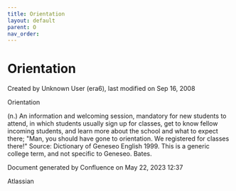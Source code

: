 ```yaml
---
title: Orientation
layout: default
parent: O
nav_order:
---
```


# Orientation

Created by  Unknown User (era6), last modified on Sep 16, 2008

Orientation

(n.) An information and welcoming session, mandatory for new students to attend, in which students usually sign up for classes, get to know fellow incoming students, and learn more about the school and what to expect there; &quot;Man, you should have gone to orientation. We registered for classes there!&quot; Source: Dictionary of Geneseo English 1999. This is a generic college term, and not specific to Geneseo. Bates.

Document generated by Confluence on May 22, 2023 12:37

Atlassian
